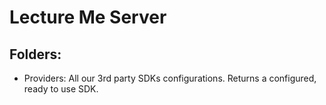 # Lecture Me Server

## Folders:

- Providers: All our 3rd party SDKs configurations. Returns a configured, ready to use SDK.
